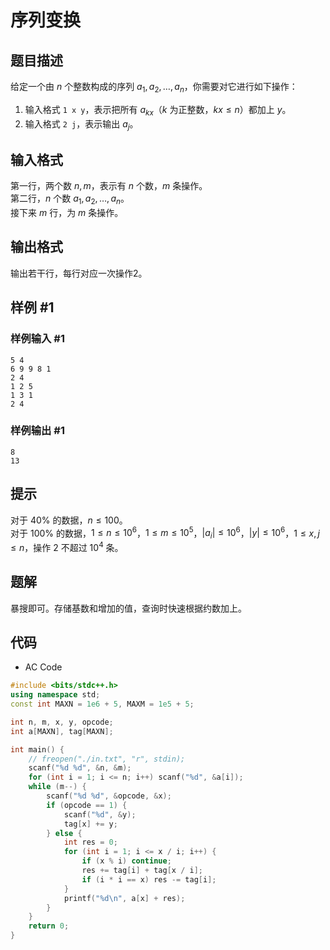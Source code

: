 # 序列变换

## 题目描述

给定一个由 $n$ 个整数构成的序列 $a_1, a_2, \ldots , a_n$，你需要对它进行如下操作：

1. 输入格式 `1 x y`，表示把所有 $a_{k x}$（$k$ 为正整数，$k x \le n$）都加上 $y$。
2. 输入格式 `2 j`，表示输出 $a_j$。

## 输入格式

第一行，两个数 $n, m$，表示有 $n$ 个数，$m$ 条操作。  
第二行，$n$ 个数 $a_1, a_2, \ldots , a_n$。  
接下来 $m$ 行，为 $m$ 条操作。

## 输出格式

输出若干行，每行对应一次操作2。

## 样例 #1

### 样例输入 #1

```
5 4
6 9 9 8 1 
2 4
1 2 5
1 3 1
2 4
```

### 样例输出 #1

```
8
13
```

## 提示

对于 $40 \%$ 的数据，$n \le 100$。  
对于 $100 \%$ 的数据，$1 \le n \le {10}^6$，$1 \le m \le {10}^5$，$|a_i| \le {10}^6$，$|y| \le {10}^6$，$1 \le x, j \le n$，操作 2 不超过 ${10}^4$ 条。

## 题解

暴搜即可。存储基数和增加的值，查询时快速根据约数加上。

## 代码

- AC Code

```c++
#include <bits/stdc++.h>
using namespace std;
const int MAXN = 1e6 + 5, MAXM = 1e5 + 5;

int n, m, x, y, opcode;
int a[MAXN], tag[MAXN];

int main() {
    // freopen("./in.txt", "r", stdin);
    scanf("%d %d", &n, &m);
    for (int i = 1; i <= n; i++) scanf("%d", &a[i]);
    while (m--) {
        scanf("%d %d", &opcode, &x);
        if (opcode == 1) {
            scanf("%d", &y);
            tag[x] += y;
        } else {
            int res = 0;
            for (int i = 1; i <= x / i; i++) {
                if (x % i) continue;
                res += tag[i] + tag[x / i];
                if (i * i == x) res -= tag[i];
            }
            printf("%d\n", a[x] + res);
        }
    }
    return 0;
}
```
